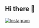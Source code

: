 ## Hi there 👋
[![Instagram](https://img.shields.io/badge/Instagram-@yourusername-E4405F?style=for-the-badge&logo=instagram&logoColor=white)](https://instagram.com/krish_mishra_7)

<!--
**kri297/kri297** is a ✨ _special_ ✨ repository because its `README.md` (this file) appears on your GitHub profile.

Here are some ideas to get you started:

- 🔭 I’m currently working on ...
- 🌱 I’m currently learning ...
- 👯 I’m looking to collaborate on ...
- 🤔 I’m looking for help with ...
- 💬 Ask me about ...
- 📫 How to reach me: ...
- 😄 Pronouns: ...
- ⚡ Fun fact: ...
-->
